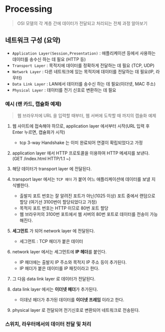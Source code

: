 # Processing
> OSI 모델의 각 계층 간에 데이터가 전달되고 처리되는 전체 과정 알아보기

## 네트워크 구성 (요약)
- `Application Layer(Session,Presentation)` : 애플리케이션 등에서 사용하는 데이터를 송수신 하는 데 필요 (HTTP 등)
- `Transport Layer` : 목적지에 데이터를 정확하게 전달하는 데 필요 (TCP, UDP)
- `Network Layer` : 다른 네트워크에 있는 목적지에 데이터를 전달하는 데 필요(IP, 라우터)
- `Data Link Layer` : LAN에서 데이터를 송수신 하는 데 필요(이더넷, MAC 주소)
- `Physical Layer` : 데이터를 전기 신호로 변환하는 데 필요

### 예시 (랜 카드, 캡슐화 예제)
> 웹 브라우저에 URL 을 입력할 때부터, 웹 서버에 도착할 때 까지의 캡슐화 예제
1. 웹 사이트에 접속해야 하므로, application layer 에서부터 시작(URL 입력 후 Enter 누르면, 캡슐화가 시작)
   - tcp 3-way Handshake 는 이미 완료되어 연결이 확립되었다고 가정
   

2. application layer 에서 HTTP 프로토콜을 이용하여 HTTP 메세지를 보낸다. (GET /index.html HTTP/1.1 ~)


3. 해당 데이터가 transport layer 에 전달된다.


4. transport layer 에서는 `TCP 헤더` 가 붙어 어느 애플리케이션에 데이터를 보낼 지 식별한다.
   - 출발지 포트 번호는 잘 알려진 포트가 아닌(1025 이상) 포트 중에서 랜덤으로 할당 (여기선 3100번이 할당되었다고 가정)
   - 목적지 포트 번호는 HTTP 이므로 80번 포트 할당
   - 웹 브라우저의 3100번 포트에서 웹 서버의 80번 포트로 데이터를 전송이 가능해진다.


5. **세그먼트** 가 되어 network layer 에 전달된다.
   - 세그먼트 : TCP 헤더가 붙은 데이터


6. network layer 에서는 세그먼트에 **IP 헤더**를 붙인다.
   - IP 헤더에는 출발지 IP 주소와 목적지 IP 주소 등이 추가된다.
   - IP 헤더가 붙은 데이터를 IP 패킷이라고 한다.


7. 그 다음 data link layer 로 데이터가 전달된다.


8. data link layer 에서는 **이더넷 헤더**가 추가된다.
   - 이데넛 헤더가 추가된 데이터를 **이더넷 프레임** 이라고 한다.


9. physical layer 로 전달되어 전기신호로 변환되어 네트워크로 전송된다.

### 스위치, 라우터에서의 데이터 전달 및 처리
